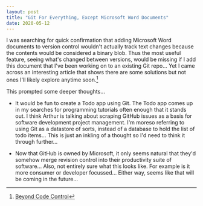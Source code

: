 ```yaml
---
layout: post
title: "Git For Everything, Except Microsoft Word Documents"
date: 2020-05-12
---
```


I was searching for quick confirmation that adding Microsoft Word documents to version control wouldn't actually track text changes because the contents would be considered a binary blob. Thus the most useful feature, seeing what's changed between versions, would be missing if I add this document that I've been working on to an existing Git repo... Yet I came across an interesting article that shows there are some solutions but not ones I'll likely explore anytime soon.[^1]

This prompted some deeper thoughts...

- It would be fun to create a Todo app using Git. The Todo app comes up in my searches for programming tutorials often enough that it stands out. I think Arthur is talking about scraping GitHub issues as a basis for software development project management. I'm moreso referring to using Git as a datastore of sorts, instead of a database to hold the list of todo items... This is just an inkling of a thought so I'd need to think it through further...

- Now that GitHub is owned by Microsoft, it only seems natural that they'd somehow merge revision control into their productivity suite of software... Also, not entirely sure what this looks like. For example is it more consumer or developer focussed... Either way, seems like that will be coming in the future...

[^1]: [Beyond Code Control](https://thenewstack.io/beyond-code-control-git-for-everything/ "Git for Everything!")
